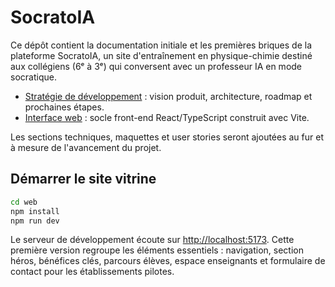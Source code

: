 # SocratoIA

Ce dépôt contient la documentation initiale et les premières briques de la plateforme SocratoIA, un site d'entraînement en
physique-chimie destiné aux collégiens (6ᵉ à 3ᵉ) qui conversent avec un professeur IA en mode socratique.

- [Stratégie de développement](docs/strategie_developpement.md) : vision produit, architecture, roadmap et prochaines étapes.
- [Interface web](web/README.md) : socle front-end React/TypeScript construit avec Vite.

Les sections techniques, maquettes et user stories seront ajoutées au fur et à mesure de l'avancement du projet.

## Démarrer le site vitrine

```bash
cd web
npm install
npm run dev
```

Le serveur de développement écoute sur [http://localhost:5173](http://localhost:5173). Cette première version regroupe les
éléments essentiels : navigation, section héros, bénéfices clés, parcours élèves, espace enseignants et formulaire de contact
pour les établissements pilotes.
